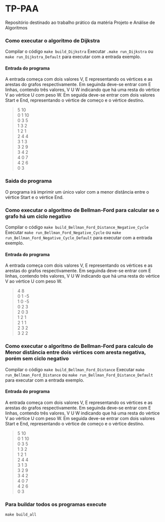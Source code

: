 # TP-PAA
Repositório destinado ao trabalho prático da matéria Projeto e Análise de Algoritmos

### Como executar o algoritmo de Dijkstra
Compilar o código `make build_Dijkstra`
Executar `.make run_Dijkstra` ou  `make run_Dijkstra_Default` para executar com a entrada exemplo. 
#### Entrada do programa
A entrada começa com dois valores V, E representando os vértices e as arestas do grafos respectivamente.
Em seguinda deve-se entrar com E linhas, contendo três valores, V U W indicando que há uma resta do vértice V ao vértice U com peso W.
Em seguida deve-se entrar com dois valores Start e End, representando o vértice de começo e o vértice destino.

>5 10  
>0 1 10  
>0 3 5  
>1 3 2  
>1 2 1  
>2 4 4  
>3 1 3  
>3 2 9  
>3 4 2  
>4 0 7  
>4 2 6  
>0 3  


### Saida do programa
O programa irá imprimir um único valor com a menor distância entre o vértice Start e o vértice End.

### Como executar o algoritmo de Bellman-Ford para calcular se o grafo há um ciclo negativo
Compilar o código `make build_Bellman_Ford_Distance_Negative_Cycle`
Executar `make run_Bellman_Ford_Negative_Cycle` ou  `make run_Bellman_Ford_Negative_Cycle_Default` para executar com a entrada exemplo. 
#### Entrada do programa
A entrada começa com dois valores V, E representando os vértices e as arestas do grafos respectivamente.
Em seguinda deve-se entrar com E linhas, contendo três valores, V U W indicando que há uma resta do vértice V ao vértice U com peso W.

>4 8  
>0 1 -5   
>1 0 -5  
>0 2 3  
>2 0 3  
>1 2 1  
>2 1 1  
>2 3 2  
>3 2 2  


### Como executar o algoritmo de Bellman-Ford para calculo de Menor distância entre dois vértices com aresta negativa, porém sem ciclo negativo
Compilar o código `make build_Bellman_Ford_Distance`
Executar `make run_Bellman_Ford_Distance` ou  `make run_Bellman_Ford_Distance_Default` para executar com a entrada exemplo. 
#### Entrada do programa
A entrada começa com dois valores V, E representando os vértices e as arestas do grafos respectivamente.
Em seguinda deve-se entrar com E linhas, contendo três valores, V U W indicando que há uma resta do vértice V ao vértice U com peso W.
Em seguida deve-se entrar com dois valores Start e End, representando o vértice de começo e o vértice destino.

>5 10  
>0 1 10  
>0 3 5  
>1 3 2  
>1 2 1  
>2 4 4  
>3 1 3  
>3 2 9  
>3 4 2  
>4 0 7  
>4 2 6  
>0 3  

### Para buildar todos os programas execute
`make build_all`